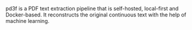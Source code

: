 pd3f is a PDF text extraction pipeline that is self-hosted, local-first and Docker-based. It reconstructs the original continuous text with the help of machine learning.
